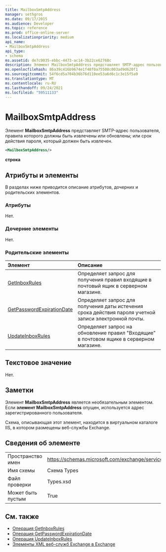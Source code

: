 ```yaml
---
title: MailboxSmtpAddress
manager: sethgros
ms.date: 09/17/2015
ms.audience: Developer
ms.topic: reference
ms.prod: office-online-server
ms.localizationpriority: medium
api_name:
- MailboxSmtpAddress
api_type:
- schema
ms.assetid: de7c9035-ebbc-4473-ac14-3b22ce62768c
description: Элемент MailboxSmtpAddress представляет SMTP-адрес пользователя, правила которого должны быть извлечены или обновлены; или срок действия пароля, который должен быть извлечен.
ms.openlocfilehash: 86a39c416b9674e1f48f0a75508c003ad9d620f1
ms.sourcegitcommit: 54f6cd5a704b36b76d110ee53a6d6c1c3e15f5a9
ms.translationtype: MT
ms.contentlocale: ru-RU
ms.lasthandoff: 09/24/2021
ms.locfileid: "59511133"
---
```

# <a name="mailboxsmtpaddress"></a>MailboxSmtpAddress

Элемент **MailboxSmtpAddress** представляет SMTP-адрес пользователя, правила которого должны быть извлечены или обновлены; или срок действия пароля, который должен быть извлечен. 
  
```XML
<MailboxSmtpAddress/>
```

**строка**

## <a name="attributes-and-elements"></a>Атрибуты и элементы

В разделах ниже приводится описание атрибутов, дочерних и родительских элементов.
  
### <a name="attributes"></a>Атрибуты

Нет.
  
### <a name="child-elements"></a>Дочерние элементы

Нет.
  
### <a name="parent-elements"></a>Родительские элементы

|**Элемент**|**Описание**|
|:-----|:-----|
|[GetInboxRules](getinboxrules.md) <br/> |Определяет запрос для получения правил входящие в почтовый ящик в серверном магазине.  <br/> |
|[GetPasswordExpirationDate](getpasswordexpirationdate.md) <br/> |Определяет запрос для получения даты истечения срока действия пароля учетной записи электронной почты.  <br/> |
|[UpdateInboxRules](updateinboxrules.md) <br/> |Определяет запрос на обновление правил "Входящие" в почтовом ящике в серверном магазине.  <br/> |
   
## <a name="text-value"></a>Текстовое значение

Нет.
  
## <a name="remarks"></a>Заметки

Элемент **MailboxSmtpAddress** является необязательным элементом. Если **элемент MailboxSmtpAddress** опущен, используется адрес зарегистрированного пользователя. 
  
Схема, описывающая этот элемент, находится в виртуальном каталоге IIS, в котором размещены веб-службы Exchange.
  
## <a name="element-information"></a>Сведения об элементе

|||
|:-----|:-----|
|Пространство имен  <br/> |https://schemas.microsoft.com/exchange/services/2006/types  <br/> |
|Имя схемы  <br/> |Схема Types  <br/> |
|Файл проверки  <br/> |Types.xsd  <br/> |
|Может быть пустым  <br/> |True  <br/> |
   
## <a name="see-also"></a>См. также

- [Операция GetInboxRules](getinboxrules-operation.md)
- [Операция GetPasswordExpirationDate](getpasswordexpirationdate-operation.md)
- [Операция UpdateInboxRules](updateinboxrules-operation.md)
- [Элементы XML веб-служб Exchange в Exchange](ews-xml-elements-in-exchange.md)

